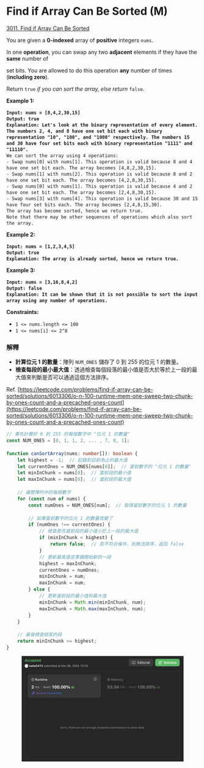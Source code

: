 # Find if Array Can Be Sorted (M)

[3011. Find if Array Can Be Sorted](https://leetcode.com/problems/find-if-array-can-be-sorted/)



You are given a **0-indexed** array of **positive** integers `nums`.

In one **operation**, you can swap any two **adjacent** elements if they have the **same** number of&#x20;

set bits. You are allowed to do this operation **any** number of times (**including zero**).

Return `true` _if you can sort the array, else return_ `false`.

&#x20;

**Example 1:**

<pre><code><strong>Input: nums = [8,4,2,30,15]
</strong><strong>Output: true
</strong><strong>Explanation: Let's look at the binary representation of every element. The numbers 2, 4, and 8 have one set bit each with binary representation "10", "100", and "1000" respectively. The numbers 15 and 30 have four set bits each with binary representation "1111" and "11110".
</strong>We can sort the array using 4 operations:
- Swap nums[0] with nums[1]. This operation is valid because 8 and 4 have one set bit each. The array becomes [4,8,2,30,15].
- Swap nums[1] with nums[2]. This operation is valid because 8 and 2 have one set bit each. The array becomes [4,2,8,30,15].
- Swap nums[0] with nums[1]. This operation is valid because 4 and 2 have one set bit each. The array becomes [2,4,8,30,15].
- Swap nums[3] with nums[4]. This operation is valid because 30 and 15 have four set bits each. The array becomes [2,4,8,15,30].
The array has become sorted, hence we return true.
Note that there may be other sequences of operations which also sort the array.
</code></pre>

**Example 2:**

<pre><code><strong>Input: nums = [1,2,3,4,5]
</strong><strong>Output: true
</strong><strong>Explanation: The array is already sorted, hence we return true.
</strong></code></pre>

**Example 3:**

<pre><code><strong>Input: nums = [3,16,8,4,2]
</strong><strong>Output: false
</strong><strong>Explanation: It can be shown that it is not possible to sort the input array using any number of operations.
</strong></code></pre>

&#x20;

**Constraints:**

* `1 <= nums.length <= 100`
* `1 <= nums[i] <= 2^8`



### 解釋

* **計算位元 1 的數量**：陣列 `NUM_ONES` 儲存了 0 到 255 的位元 1 的數量。
* **檢查每段的最小最大值**：透過檢查每個段落的最小值是否大於等於上一段的最大值來判斷是否可以通過這個方法排序。

Ref. [https://leetcode.com/problems/find-if-array-can-be-sorted/solutions/6013306/o-n-100-runtime-mem-one-sweep-two-chunk-by-ones-count-and-a-precached-ones-count](https://leetcode.com/problems/find-if-array-can-be-sorted/solutions/6013306/o-n-100-runtime-mem-one-sweep-two-chunk-by-ones-count-and-a-precached-ones-count)

```typescript
// 事先計算好 0 到 255 的每個數字中 "位元 1 的數量"
const NUM_ONES = [0, 1, 1, 2, ... , 7, 8, 1]; 

function canSortArray(nums: number[]): boolean {
    let highest = -1;  // 記錄到目前為止的最大值
    let currentOnes = NUM_ONES[nums[0]];  // 當前數字的 "位元 1 的數量"
    let minInChunk = nums[0];  // 當前段的最小值
    let maxInChunk = nums[0];  // 當前段的最大值

    // 遍歷陣列中的每個數字
    for (const num of nums) {
        const numOnes = NUM_ONES[num];  // 取得當前數字的位元 1 的數量
        
        // 如果當前數字的位元 1 的數量改變了
        if (numOnes !== currentOnes) {
            // 檢查是否當前段的最小值小於上一段的最大值
            if (minInChunk < highest) {
                return false;  // 若不符合條件，則無法排序，返回 false
            }
            // 更新最高值並準備開始新的一段
            highest = maxInChunk;
            currentOnes = numOnes;
            minInChunk = num;
            maxInChunk = num;
        } else {
            // 更新當前段的最小值和最大值
            minInChunk = Math.min(minInChunk, num);
            maxInChunk = Math.max(maxInChunk, num);
        }
    }

    // 最後檢查結尾的段
    return minInChunk >= highest;
}
```

<figure><img src="../.gitbook/assets/截圖 2024-11-06 上午10.24.39.png" alt=""><figcaption></figcaption></figure>

